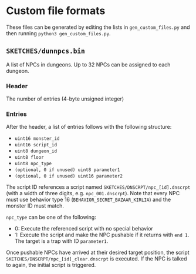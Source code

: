 # Custom file formats

These files can be generated by editing the lists in `gen_custom_files.py` and then running `python3 gen_custom_files.py`.

## `SKETCHES/dunnpcs.bin`

A list of NPCs in dungeons. Up to 32 NPCs can be assigned to each dungeon.

### Header
The number of entries (4-byte unsigned integer)

### Entries
After the header, a list of entries follows with the following structure:

- `uint16 monster_id`
- `uint16 script_id`
- `uint8 dungeon_id`
- `uint8 floor`
- `uint8 npc_type`
- `(optional, 0 if unused) uint8 parameter1`
- `(optional, 0 if unused) uint16 parameter2`

The script ID references a script named `SKETCHES/DNSCRPT/npc_[id].dnscrpt` (with a width of three digits, e.g. `npc_001.dnscrpt`). Note that every NPC must use behavior type 16 (`BEHAVIOR_SECRET_BAZAAR_KIRLIA`) and the monster ID must match.

`npc_type` can be one of the following:
- 0: Execute the referenced script with no special behavior
- 1: Execute the script and make the NPC pushable if it returns with `end 1`. The target is a trap with ID `parameter1`.

Once pushable NPCs have arrived at their desired target position, the script `SKETCHES/DNSCRPT/npc_[id]_clear.dnscrpt` is executed. If the NPC is talked to again, the initial script is triggered.
